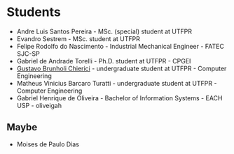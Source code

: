 # Students

- Andre Luis Santos Pereira - MSc. (special) student at UTFPR 	
- Evandro Sestrem - MSc. student at UTFPR	
- Felipe Rodolfo do Nascimento - Industrial Mechanical Engineer - FATEC SJC-SP
- Gabriel de Andrade Torelli - Ph.D. student at UTFPR - CPGEI
- [Gustavo Brunholi Chierici](https://github.com/GustavoChierici/) - undergraduate student at UTFPR - Computer Engineering
- Matheus Vinicius Barcaro Turatti - undergraduate student at UTFPR - Computer Engineering
- Gabriel Henrique de Oliveira - Bachelor of Information Systems - EACH USP - oliveigah


## Maybe
- Moises de Paulo Dias
